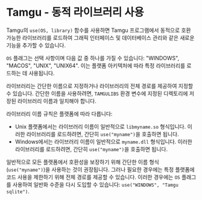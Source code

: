 # Tamgu - 동적 라이브러리 사용

Tamgu의 `use(OS, library)` 함수를 사용하면 Tamgu 프로그램에서 동적으로 호환 가능한 라이브러리를 로드하여 그래픽 인터페이스 및 데이터베이스 관리와 같은 새로운 기능을 추가할 수 있습니다.

`OS` 플래그는 선택 사항이며 다음 값 중 하나를 가질 수 있습니다: "WINDOWS", "MACOS", "UNIX", "UNIX64". 이는 플랫폼 아키텍처에 따라 특정 라이브러리를 로드하는 데 사용됩니다.

라이브러리는 간단한 이름으로 지정하거나 라이브러리의 전체 경로를 제공하여 지정할 수 있습니다. 간단한 이름을 사용하려면, `TAMGULIBS` 환경 변수에 지정된 디렉토리에 저장된 라이브러리 이름과 일치해야 합니다.

라이브러리 이름 규칙은 플랫폼에 따라 다릅니다:

- Unix 플랫폼에서는 라이브러리 이름이 일반적으로 `libmyname.so` 형식입니다. 이러한 라이브러리를 로드하려면, 간단히 `use("myname")`을 호출하면 됩니다.
- Windows에서는 라이브러리 이름이 일반적으로 `myname.dll` 형식입니다. 이러한 라이브러리를 로드하려면, 간단히 `use("myname")`을 호출하면 됩니다.

일반적으로 모든 플랫폼에서 호환성을 보장하기 위해 간단한 이름 형식(`use("myname")`)을 사용하는 것이 권장됩니다. 그러나 필요한 경우에는 특정 플랫폼에 코드 사용을 제한하기 위해 전체 경로를 제공할 수 있습니다. 이러한 경우에는 `OS` 플래그를 사용하여 일반화 수준을 다시 도입할 수 있습니다: `use("WINDOWS", "Tamgu sqlite")`.